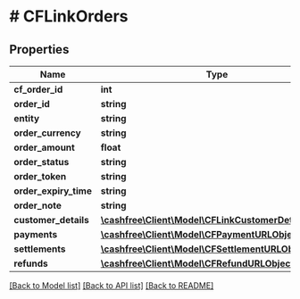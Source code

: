 # # CFLinkOrders

## Properties

Name | Type | Description | Notes
------------ | ------------- | ------------- | -------------
**cf_order_id** | **int** |  | [optional]
**order_id** | **string** |  | [optional]
**entity** | **string** |  | [optional]
**order_currency** | **string** |  | [optional]
**order_amount** | **float** |  | [optional]
**order_status** | **string** |  | [optional]
**order_token** | **string** |  | [optional]
**order_expiry_time** | **string** |  | [optional]
**order_note** | **string** |  | [optional]
**customer_details** | [**\cashfree\Client\Model\CFLinkCustomerDetailsEntity**](CFLinkCustomerDetailsEntity.md) |  | [optional]
**payments** | [**\cashfree\Client\Model\CFPaymentURLObject**](CFPaymentURLObject.md) |  | [optional]
**settlements** | [**\cashfree\Client\Model\CFSettlementURLObject**](CFSettlementURLObject.md) |  | [optional]
**refunds** | [**\cashfree\Client\Model\CFRefundURLObject**](CFRefundURLObject.md) |  | [optional]

[[Back to Model list]](../../README.md#models) [[Back to API list]](../../README.md#endpoints) [[Back to README]](../../README.md)
